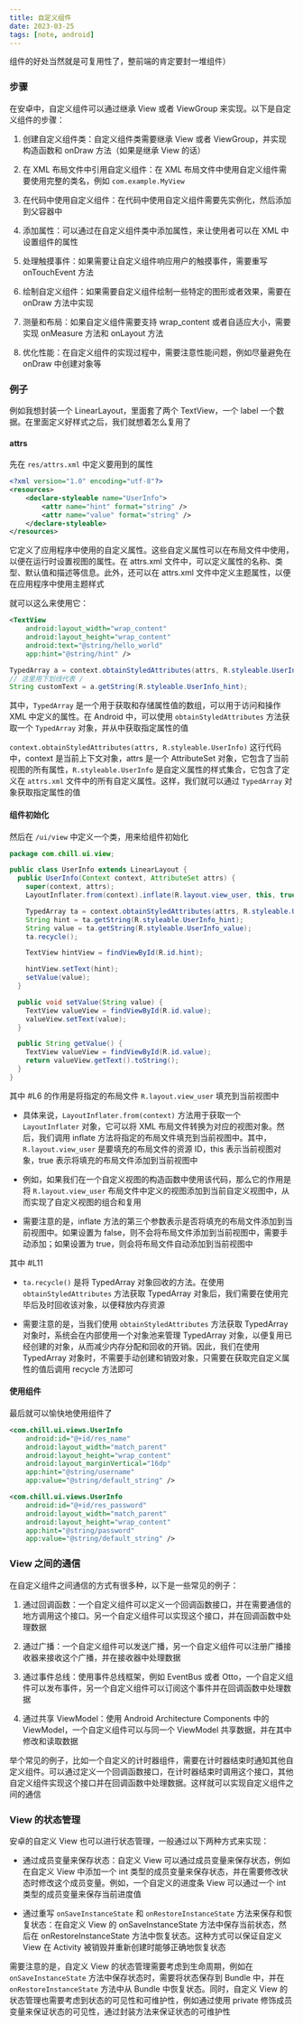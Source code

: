 ```yaml
---
title: 自定义组件
date: 2023-03-25
tags: [note, android]
---
```


组件的好处当然就是可复用性了，整前端的肯定要封一堆组件）

### 步骤

在安卓中，自定义组件可以通过继承 View 或者 ViewGroup 来实现。以下是自定义组件的步骤：

1. 创建自定义组件类：自定义组件类需要继承 View 或者 ViewGroup，并实现构造函数和 onDraw 方法（如果是继承 View 的话）

2. 在 XML 布局文件中引用自定义组件：在 XML 布局文件中使用自定义组件需要使用完整的类名，例如 `com.example.MyView`

3. 在代码中使用自定义组件：在代码中使用自定义组件需要先实例化，然后添加到父容器中

4. 添加属性：可以通过在自定义组件类中添加属性，来让使用者可以在 XML 中设置组件的属性

5. 处理触摸事件：如果需要让自定义组件响应用户的触摸事件，需要重写 onTouchEvent 方法

6. 绘制自定义组件：如果需要自定义组件绘制一些特定的图形或者效果，需要在 onDraw 方法中实现

7. 测量和布局：如果自定义组件需要支持 wrap_content 或者自适应大小，需要实现 onMeasure 方法和 onLayout 方法

8. 优化性能：在自定义组件的实现过程中，需要注意性能问题，例如尽量避免在 onDraw 中创建对象等

### 例子

例如我想封装一个 LinearLayout，里面套了两个 TextView，一个 label 一个数据。在里面定义好样式之后，我们就想着怎么复用了

#### attrs

先在 `res/attrs.xml` 中定义要用到的属性

```xml
<?xml version="1.0" encoding="utf-8"?>
<resources>
    <declare-styleable name="UserInfo">
        <attr name="hint" format="string" />
        <attr name="value" format="string" />
    </declare-styleable>
</resources>
```

它定义了应用程序中使用的自定义属性。这些自定义属性可以在布局文件中使用，以便在运行时设置视图的属性。在 attrs.xml 文件中，可以定义属性的名称、类型、默认值和描述等信息。此外，还可以在 attrs.xml 文件中定义主题属性，以便在应用程序中使用主题样式

就可以这么来使用它：

```xml
<TextView
    android:layout_width="wrap_content"
    android:layout_height="wrap_content"
    android:text="@string/hello_world"
    app:hint="@string/hint" />
```

```java
TypedArray a = context.obtainStyledAttributes(attrs, R.styleable.UserInfo);
// 这里用下划线代表 /
String customText = a.getString(R.styleable.UserInfo_hint);
```

其中，`TypedArray` 是一个用于获取和存储属性值的数组，可以用于访问和操作 XML 中定义的属性。在 Android 中，可以使用 `obtainStyledAttributes` 方法获取一个 `TypedArray` 对象，并从中获取指定属性的值

`context.obtainStyledAttributes(attrs, R.styleable.UserInfo)` 这行代码中，context 是当前上下文对象，attrs 是一个 AttributeSet 对象，它包含了当前视图的所有属性，`R.styleable.UserInfo` 是自定义属性的样式集合，它包含了定义在 `attrs.xml` 文件中的所有自定义属性。这样，我们就可以通过 `TypedArray` 对象获取指定属性的值

#### 组件初始化

然后在 `/ui/view` 中定义一个类，用来给组件初始化

```java
package com.chill.ui.view;

public class UserInfo extends LinearLayout {
  public UserInfo(Context context, AttributeSet attrs) {
    super(context, attrs);
    LayoutInflater.from(context).inflate(R.layout.view_user, this, true);

    TypedArray ta = context.obtainStyledAttributes(attrs, R.styleable.UserInfo);
    String hint = ta.getString(R.styleable.UserInfo_hint);
    String value = ta.getString(R.styleable.UserInfo_value);
    ta.recycle();

    TextView hintView = findViewById(R.id.hint);

    hintView.setText(hint);
    setValue(value);
  }

  public void setValue(String value) {
    TextView valueView = findViewById(R.id.value);
    valueView.setText(value);
  }

  public String getValue() {
    TextView valueView = findViewById(R.id.value);
    return valueView.getText().toString();
  }
}
```

其中 #L6 的作用是将指定的布局文件 `R.layout.view_user` 填充到当前视图中

- 具体来说，`LayoutInflater.from(context)` 方法用于获取一个 `LayoutInflater` 对象，它可以将 XML 布局文件转换为对应的视图对象。然后，我们调用 inflate 方法将指定的布局文件填充到当前视图中。其中，`R.layout.view_user` 是要填充的布局文件的资源 ID，this 表示当前视图对象，true 表示将填充的布局文件添加到当前视图中

- 例如，如果我们在一个自定义视图的构造函数中使用该代码，那么它的作用是将 `R.layout.view_user` 布局文件中定义的视图添加到当前自定义视图中，从而实现了自定义视图的组合和复用

- 需要注意的是，inflate 方法的第三个参数表示是否将填充的布局文件添加到当前视图中。如果设置为 false，则不会将布局文件添加到当前视图中，需要手动添加；如果设置为 true，则会将布局文件自动添加到当前视图中

其中 #L11

- `ta.recycle()` 是将 TypedArray 对象回收的方法。在使用 `obtainStyledAttributes` 方法获取 TypedArray 对象后，我们需要在使用完毕后及时回收该对象，以便释放内存资源

- 需要注意的是，当我们使用 `obtainStyledAttributes` 方法获取 TypedArray 对象时，系统会在内部使用一个对象池来管理 TypedArray 对象，以便复用已经创建的对象，从而减少内存分配和回收的开销。因此，我们在使用 TypedArray 对象时，不需要手动创建和销毁对象，只需要在获取完自定义属性的值后调用 recycle 方法即可

#### 使用组件

最后就可以愉快地使用组件了

```xml
<com.chill.ui.views.UserInfo
    android:id="@+id/res_name"
    android:layout_width="match_parent"
    android:layout_height="wrap_content"
    android:layout_marginVertical="16dp"
    app:hint="@string/username"
    app:value="@string/default_string" />

<com.chill.ui.views.UserInfo
    android:id="@+id/res_password"
    android:layout_width="match_parent"
    android:layout_height="wrap_content"
    app:hint="@string/password"
    app:value="@string/default_string" />
```

### View 之间的通信

在自定义组件之间通信的方式有很多种，以下是一些常见的例子：

1. 通过回调函数：一个自定义组件可以定义一个回调函数接口，并在需要通信的地方调用这个接口。另一个自定义组件可以实现这个接口，并在回调函数中处理数据

2. 通过广播：一个自定义组件可以发送广播，另一个自定义组件可以注册广播接收器来接收这个广播，并在接收器中处理数据

3. 通过事件总线：使用事件总线框架，例如 EventBus 或者 Otto，一个自定义组件可以发布事件，另一个自定义组件可以订阅这个事件并在回调函数中处理数据

4. 通过共享 ViewModel：使用 Android Architecture Components 中的 ViewModel，一个自定义组件可以与同一个 ViewModel 共享数据，并在其中修改和读取数据

举个常见的例子，比如一个自定义的计时器组件，需要在计时器结束时通知其他自定义组件。可以通过定义一个回调函数接口，在计时器结束时调用这个接口，其他自定义组件实现这个接口并在回调函数中处理数据。这样就可以实现自定义组件之间的通信

### View 的状态管理

安卓的自定义 View 也可以进行状态管理，一般通过以下两种方式来实现：

- 通过成员变量来保存状态：自定义 View 可以通过成员变量来保存状态，例如在自定义 View 中添加一个 int 类型的成员变量来保存状态，并在需要修改状态时修改这个成员变量。例如，一个自定义的进度条 View 可以通过一个 int 类型的成员变量来保存当前进度值

- 通过重写 `onSaveInstanceState` 和 `onRestoreInstanceState` 方法来保存和恢复状态：在自定义 View 的 onSaveInstanceState 方法中保存当前状态，然后在 onRestoreInstanceState 方法中恢复状态。这种方式可以保证自定义 View 在 Activity 被销毁并重新创建时能够正确地恢复状态

需要注意的是，自定义 View 的状态管理需要考虑到生命周期，例如在 `onSaveInstanceState` 方法中保存状态时，需要将状态保存到 Bundle 中，并在 `onRestoreInstanceState` 方法中从 Bundle 中恢复状态。同时，自定义 View 的状态管理也需要考虑到状态的可见性和可维护性，例如通过使用 private 修饰成员变量来保证状态的可见性，通过封装方法来保证状态的可维护性
